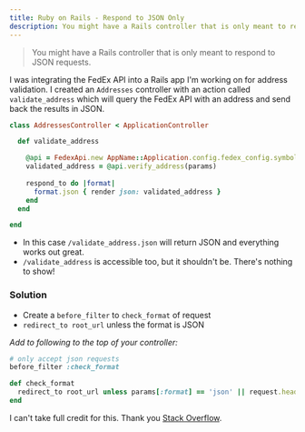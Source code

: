 ```yaml
---
title: Ruby on Rails - Respond to JSON Only
description: You might have a Rails controller that is only meant to respond to JSON requests.
---
```


> You might have a Rails controller that is only meant to respond to JSON requests.

I was integrating the FedEx API into a Rails app I'm working on for address validation. I created an `Addresses` controller with an action called `validate_address` which will query the FedEx API with an address and send back the results in JSON.

~~~ ruby
class AddressesController < ApplicationController

  def validate_address

    @api = FedexApi.new AppName::Application.config.fedex_config.symbolize_keys
    validated_address = @api.verify_address(params)
    
    respond_to do |format|
      format.json { render json: validated_address }
    end
  end

end
~~~

- In this case `/validate_address.json` will return JSON and everything works out great.
- `/validate_address` is accessible too, but it shouldn't be. There's nothing to show!

### Solution

- Create a `before_filter` to `check_format` of request
- `redirect_to root_url` unless the format is JSON

_Add to following to the top of your controller:_

~~~ ruby
# only accept json requests
before_filter :check_format

def check_format
  redirect_to root_url unless params[:format] == 'json' || request.headers["Accept"] =~ /json/
end
~~~



I can't take full credit for this. Thank you [Stack Overflow](http://stackoverflow.com/questions/14579774/respond-to-only-json-in-rails).
